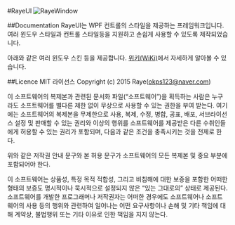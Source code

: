 #RayeUI
![RayeWindow](http://i.imgur.com/9PntuNz.png)

##Documentation
RayeUI는 WPF 컨트롤의 스타일을 제공하는 프레임워크입니다.  
여러 윈도우 스타일과 컨트롤 스타일등을 지원하고 손쉽게 사용할 수 있도록 제작되었습니다.

아래와 같은 여러 윈도우 스킨 등을 제공합니다.
[위키(WiKi)](https://github.com/okps123/RayeUI/wiki)에서 자세하게 알아볼 수 있습니다.

##Licence
MIT 라이선스
Copyright (c) 2015 Raye(okps123@naver.com)
 
이 소프트웨어의 복제본과 관련된 문서화 파일(“소프트웨어”)을 획득하는 사람은 누구라도 소프트웨어를 별다른 제한 없이 무상으로 사용할 수 있는 권한을 부여 받는다. 여기에는 소프트웨어의 복제본을 무제한으로 사용, 복제, 수정, 병합, 공표, 배포, 서브라이선스 설정 및 판매할 수 있는 권리와 이상의 행위를 소프트웨어를 제공받은 다른 수취인들에게 허용할 수 있는 권리가 포함되며, 다음과 같은 조건을 충족시키는 것을 전제로 한다.
 
위와 같은 저작권 안내 문구와 본 허용 문구가 소프트웨어의 모든 복제본 및 중요 부분에 포함되어야 한다.
 
이 소프트웨어는 상품성, 특정 목적 적합성, 그리고 비침해에 대한 보증을 포함한 어떠한 형태의 보증도 명시적이나 묵시적으로 설정되지 않은 “있는 그대로의” 상태로 제공된다.
소프트웨어를 개발한 프로그래머나 저작권자는 어떠한 경우에도 소프트웨어나 소프트웨어의 사용 등의 행위와 관련하여 일어나는 어떤 요구사항이나 손해 및 기타 책임에 대해 계약상, 불법행위 또는 기타 이유로 인한 책임을 지지 않는다. 
